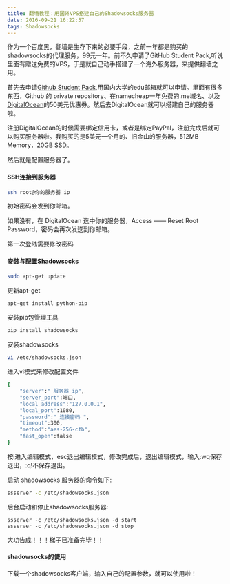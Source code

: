 ```yaml
---
title: 翻墙教程：用国外VPS搭建自己的Shadowsocks服务器
date: 2016-09-21 16:22:57
tags: Shadowsocks
---
```


作为一个百度黑，翻墙是生存下来的必要手段，之前一年都是购买的shadowsocks的代理服务，99元一年。前不久申请了GitHub Student Pack,听说里面有赠送免费的VPS，于是就自己动手搭建了一个海外服务器，来提供翻墙之用。

<!-- more -->

首先去申请[Github Student Pack](https://education.github.com/pack),用国内大学的edu邮箱就可以申请。里面有很多东西，Github 的 private repository、在namecheap一年免费的.me域名、以及[DigitalOcean](https://cloud.digitalocean.com/droplets)的50美元优惠券。然后去DigitalOcean就可以搭建自己的服务器啦。

注册DigitalOcean的时候需要绑定信用卡，或者是绑定PayPal，注册完成后就可以购买服务器啦。我购买的是5美元一个月的、旧金山的服务器，512MB Memory，20GB SSD。

然后就是配置服务器了。

#### SSH连接到服务器

```bash
ssh root@你的服务器 ip
```

初始密码会发到你邮箱。

如果没有，在 DigitalOcean 选中你的服务器，Access —— Reset Root Password，密码会再次发送到你邮箱。

第一次登陆需要修改密码

#### 安装与配置Shadowsocks

```bash
sudo apt-get update
```

更新apt-get

```bash
apt-get install python-pip
```

安装pip包管理工具

```bash
pip install shadowsocks
```

安装shadowsocks

```bash
vi /etc/shadowsocks.json
```

进入vi模式来修改配置文件

```bash
{
    "server":" 服务器 ip",
    "server_port":端口,
    "local_address":"127.0.0.1",
    "local_port":1080,
    "password":" 连接密码 ",
    "timeout":300,
    "method":"aes-256-cfb",
    "fast_open":false
}
```

按i进入编辑模式，esc退出编辑模式，修改完成后，退出编辑模式，输入:wq保存退出，:q!不保存退出。

启动 shadowsocks 服务器的命令如下:

```bash
ssserver -c /etc/shadowsocks.json
```

后台启动和停止shadowsocks服务器:

```
ssserver -c /etc/shadowsocks.json -d start
ssserver -c /etc/shadowsocks.json -d stop
```

大功告成！！！梯子已准备完毕！！

#### shadowsocks的使用

下载一个shadowsocks客户端，输入自己的配置参数，就可以使用啦！
